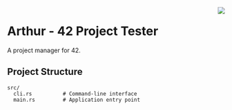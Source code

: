 <img src="https://skillicons.dev/icons?i=rust" align="right" />

# Arthur - 42 Project Tester

A project manager for 42.

## Project Structure

```
src/
  cli.rs          # Command-line interface
  main.rs         # Application entry point
```

